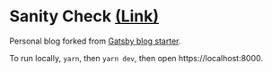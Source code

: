 # Sanity Check [(Link)](https://blog.matthewfwood.com/)

Personal blog forked from [Gatsby blog starter](https://github.com/scttcper/gatsby-casper).

To run locally, `yarn`, then `yarn dev`, then open https://localhost:8000.